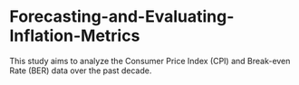 # Forecasting-and-Evaluating-Inflation-Metrics
This study aims to analyze the Consumer Price Index (CPI) and Break-even Rate (BER) data over the past decade.
